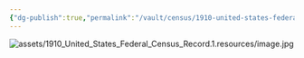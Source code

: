 ```yaml
---
{"dg-publish":true,"permalink":"/vault/census/1910-united-states-federal-census-record-1/","tags":["Martha-Grose-Keenan"]}
---
```


![assets/1910_United_States_Federal_Census_Record.1.resources/image.jpg](/img/user/assets/1910_United_States_Federal_Census_Record.1.resources/image.jpg)
